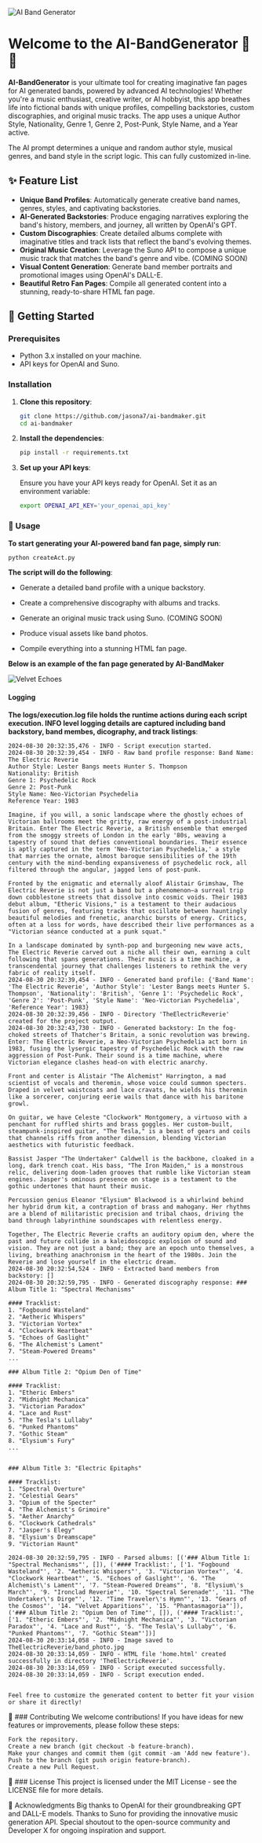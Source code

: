 ![AI Band Generator](ai_bandgenerator_logo_1.png)

# Welcome to the AI-BandGenerator 🎸🤖

**AI-BandGenerator** is your ultimate tool for creating imaginative fan pages for AI generated bands, powered by advanced AI technologies! Whether you're a music enthusiast, creative writer, or AI hobbyist, this app breathes life into fictional bands with unique profiles, compelling backstories, custom discographies, and original music tracks.  The app uses a unique Author Style, Nationality, Genre 1, Genre 2, Post-Punk, Style Name, and a Year active.

The AI prompt determines a unique and random author style, musical genres, and band style in the script logic.  This can fully customized in-line.

## ✨ Feature List

- **Unique Band Profiles**: Automatically generate creative band names, genres, styles, and captivating backstories.
- **AI-Generated Backstories**: Produce engaging narratives exploring the band's history, members, and journey, all written by OpenAI's GPT.
- **Custom Discographies**: Create detailed albums complete with imaginative titles and track lists that reflect the band's evolving themes.
- **Original Music Creation**: Leverage the Suno API to compose a unique music track that matches the band's genre and vibe. (COMING SOON)
- **Visual Content Generation**: Generate band member portraits and promotional images using OpenAI's DALL-E.
- **Beautiful Retro Fan Pages**: Compile all generated content into a stunning, ready-to-share HTML fan page.

## 🚀 Getting Started

### Prerequisites

- Python 3.x installed on your machine.
- API keys for OpenAI and Suno.

### Installation

1. **Clone this repository**:

    ```bash
    git clone https://github.com/jasona7/ai-bandmaker.git
    cd ai-bandmaker
    ```

2. **Install the dependencies**:

    ```bash
    pip install -r requirements.txt
    ```

3. **Set up your API keys**:

    Ensure you have your API keys ready for OpenAI. Set it as an environment variable:

    ```bash
    export OPENAI_API_KEY='your_openai_api_key'
    ```

### 🎨 Usage

**To start generating your AI-powered band fan page, simply run**:

```bash
python createAct.py
```

**The script will do the following**:

* Generate a detailed band profile with a unique backstory.
* Create a comprehensive discography with albums and tracks.
* Generate an original music track using Suno. (COMING SOON)
* Produce visual assets like band photos.

* Compile everything into a stunning HTML fan page.


**Below is an example of the fan page generated by AI-BandMaker**


   ![Velvet Echoes](image1.png)

#### Logging
**The logs/execution.log file holds the runtime actions during each script execution.  INFO level logging details are captured including band backstory, band membes, dicography, and track listings**:

    2024-08-30 20:32:35,476 - INFO - Script execution started.
    2024-08-30 20:32:39,454 - INFO - Raw band profile response: Band Name: The Electric Reverie
    Author Style: Lester Bangs meets Hunter S. Thompson
    Nationality: British
    Genre 1: Psychedelic Rock
    Genre 2: Post-Punk
    Style Name: Neo-Victorian Psychedelia
    Reference Year: 1983

    Imagine, if you will, a sonic landscape where the ghostly echoes of Victorian ballrooms meet the gritty, raw energy of a post-industrial Britain. Enter The Electric Reverie, a British ensemble that emerged from the smoggy streets of London in the early '80s, weaving a tapestry of sound that defies conventional boundaries. Their essence is aptly captured in the term 'Neo-Victorian Psychedelia,' a style that marries the ornate, almost baroque sensibilities of the 19th century with the mind-bending expansiveness of psychedelic rock, all filtered through the angular, jagged lens of post-punk.

    Fronted by the enigmatic and eternally aloof Alistair Grimshaw, The Electric Reverie is not just a band but a phenomenon—a surreal trip down cobblestone streets that dissolve into cosmic voids. Their 1983 debut album, "Etheric Visions," is a testament to their audacious fusion of genres, featuring tracks that oscillate between hauntingly beautiful melodies and frenetic, anarchic bursts of energy. Critics, often at a loss for words, have described their live performances as a "Victorian séance conducted at a punk squat."

    In a landscape dominated by synth-pop and burgeoning new wave acts, The Electric Reverie carved out a niche all their own, earning a cult following that spans generations. Their music is a time machine, a transcendental journey that challenges listeners to rethink the very fabric of reality itself.
    2024-08-30 20:32:39,454 - INFO - Generated band profile: {'Band Name': 'The Electric Reverie', 'Author Style': 'Lester Bangs meets Hunter S. Thompson', 'Nationality': 'British', 'Genre 1': 'Psychedelic Rock', 'Genre 2': 'Post-Punk', 'Style Name': 'Neo-Victorian Psychedelia', 'Reference Year': 1983}
    2024-08-30 20:32:39,456 - INFO - Directory 'TheElectricReverie' created for the project output.
    2024-08-30 20:32:43,730 - INFO - Generated backstory: In the fog-choked streets of Thatcher's Britain, a sonic revolution was brewing. Enter: The Electric Reverie, a Neo-Victorian Psychedelia act born in 1983, fusing the lysergic tapestry of Psychedelic Rock with the raw aggression of Post-Punk. Their sound is a time machine, where Victorian elegance clashes head-on with electric anarchy.

    Front and center is Alistair "The Alchemist" Harrington, a mad scientist of vocals and theremin, whose voice could summon specters. Draped in velvet waistcoats and lace cravats, he wields his theremin like a sorcerer, conjuring eerie wails that dance with his baritone growl.

    On guitar, we have Celeste "Clockwork" Montgomery, a virtuoso with a penchant for ruffled shirts and brass goggles. Her custom-built, steampunk-inspired guitar, "The Tesla," is a beast of gears and coils that channels riffs from another dimension, blending Victorian aesthetics with futuristic feedback.

    Bassist Jasper "The Undertaker" Caldwell is the backbone, cloaked in a long, dark trench coat. His bass, "The Iron Maiden," is a monstrous relic, delivering doom-laden grooves that rumble like Victorian steam engines. Jasper's ominous presence on stage is a testament to the gothic undertones that haunt their music.

    Percussion genius Eleanor "Elysium" Blackwood is a whirlwind behind her hybrid drum kit, a contraption of brass and mahogany. Her rhythms are a blend of militaristic precision and tribal chaos, driving the band through labyrinthine soundscapes with relentless energy.

    Together, The Electric Reverie crafts an auditory opium den, where the past and future collide in a kaleidoscopic explosion of sound and vision. They are not just a band; they are an epoch unto themselves, a living, breathing anachronism in the heart of the 1980s. Join the Reverie and lose yourself in the electric dream.
    2024-08-30 20:32:54,524 - INFO - Extracted band members from backstory: []
    2024-08-30 20:32:59,795 - INFO - Generated discography response: ### Album Title 1: "Spectral Mechanisms"

    #### Tracklist:
    1. "Fogbound Wasteland"
    2. "Aetheric Whispers"
    3. "Victorian Vortex"
    4. "Clockwork Heartbeat"
    5. "Echoes of Gaslight"
    6. "The Alchemist's Lament"
    7. "Steam-Powered Dreams"
    ...

    ### Album Title 2: "Opium Den of Time"

    #### Tracklist:
    1. "Etheric Embers"
    2. "Midnight Mechanica"
    3. "Victorian Paradox"
    4. "Lace and Rust"
    5. "The Tesla's Lullaby"
    6. "Punked Phantoms"
    7. "Gothic Steam"
    8. "Elysium's Fury"
    ...


    ### Album Title 3: "Electric Epitaphs"

    #### Tracklist:
    1. "Spectral Overture"
    2. "Celestial Gears"
    3. "Opium of the Specter"
    4. "The Alchemist's Grimoire"
    5. "Aether Anarchy"
    6. "Clockwork Cathedrals"
    7. "Jasper's Elegy"
    8. "Elysium's Dreamscape"
    9. "Victorian Haunt"
    
    2024-08-30 20:32:59,795 - INFO - Parsed albums: [('### Album Title 1: "Spectral Mechanisms"', []), ('#### Tracklist:', ['1. "Fogbound Wasteland"', '2. "Aetheric Whispers"', '3. "Victorian Vortex"', '4. "Clockwork Heartbeat"', '5. "Echoes of Gaslight"', '6. "The Alchemist\'s Lament"', '7. "Steam-Powered Dreams"', '8. "Elysium\'s March"', '9. "Ironclad Reverie"', '10. "Spectral Serenade"', '11. "The Undertaker\'s Dirge"', '12. "Time Traveler\'s Hymn"', '13. "Gears of the Cosmos"', '14. "Velvet Apparitions"', '15. "Phantasmagoria"']), ('### Album Title 2: "Opium Den of Time"', []), ('#### Tracklist:', ['1. "Etheric Embers"', '2. "Midnight Mechanica"', '3. "Victorian Paradox"', '4. "Lace and Rust"', '5. "The Tesla\'s Lullaby"', '6. "Punked Phantoms"', '7. "Gothic Steam"'])]
    2024-08-30 20:33:14,058 - INFO - Image saved to TheElectricReverie/band_photo.jpg
    2024-08-30 20:33:14,059 - INFO - HTML file 'home.html' created successfully in directory 'TheElectricReverie'.
    2024-08-30 20:33:14,059 - INFO - Script executed successfully.
    2024-08-30 20:33:14,059 - INFO - Script execution ended.


    Feel free to customize the generated content to better fit your vision or share it directly!

🤝 ### Contributing
    We welcome contributions! If you have ideas for new features or improvements, please follow these steps:

    Fork the repository.
    Create a new branch (git checkout -b feature-branch).
    Make your changes and commit them (git commit -am 'Add new feature').
    Push to the branch (git push origin feature-branch).
    Create a new Pull Request.

📜 ### License
This project is licensed under the MIT License - see the LICENSE file for more details.

🙏 Acknowledgments
Big thanks to OpenAI for their groundbreaking GPT and DALL-E models.
Thanks to Suno for providing the innovative music generation API.
Special shoutout to the open-source community and Developer X for ongoing inspiration and support.